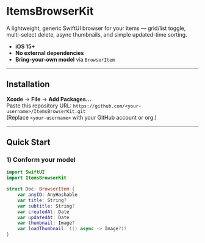 # ItemsBrowserKit

A lightweight, generic SwiftUI browser for your items — grid/list toggle, multi-select delete, async thumbnails, and simple updated-time sorting.

- **iOS 15+**
- **No external dependencies**
- **Bring-your-own model** via `BrowserItem`

---

## Installation

**Xcode** → **File** → **Add Packages…**  
Paste this repository URL: `https://github.com/<your-username>/ItemsBrowserKit.git`  
(Replace `<your-username>` with your GitHub account or org.)

---

## Quick Start

### 1) Conform your model

```swift
import SwiftUI
import ItemsBrowserKit

struct Doc: BrowserItem {
    var anyID: AnyHashable
    var title: String?
    var subtitle: String?
    var createdAt: Date
    var updatedAt: Date
    var thumbnail: Image?
    var loadThumbnail: (() async -> Image?)?
}
